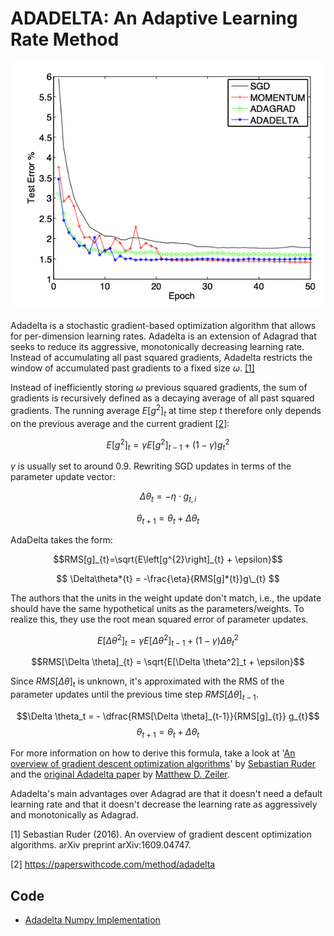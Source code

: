 # ADADELTA: An Adaptive Learning Rate Method

![Adadelta Example](doc/adadelta_example.png)

Adadelta is a stochastic gradient-based optimization algorithm that allows for per-dimension learning rates. Adadelta is an extension of Adagrad that seeks to reduce its aggressive, monotonically decreasing learning rate. Instead of accumulating all past squared gradients, Adadelta restricts the window of accumulated past gradients to a fixed size $\omega$. <a href="#citation1">[1]</a>

Instead of inefficiently storing $\omega$ previous squared gradients, the sum of gradients is recursively defined as a decaying average of all past squared gradients. The running average $E\left[g^{2}\right]_{t}$ at time step $t$ therefore only depends on the previous average and the current gradient <a href="#citation2">[2]</a>:

$$E\left[g^{2}\right]_{t} = \gamma{E}\left[g^{2}\right]_{t-1} + \left(1-\gamma\right)g^{2}_{t}$$

$\gamma$ is usually set to around 0.9. Rewriting SGD updates in terms of the parameter update vector:

$$ \Delta\theta_{t} = -\eta\cdot{g_{t, i}}$$

$$\theta_{t+1}  = \theta_{t} + \Delta\theta_{t}$$

AdaDelta takes the form:

$$RMS[g]_{t}=\sqrt{E\left[g^{2}\right]_{t} + \epsilon}$$

$$ \Delta\theta*{t} = -\frac{\eta}{RMS[g]*{t}}g\_{t} $$

The authors that the units in the weight update don't match, i.e., the update should have the same hypothetical units as the parameters/weights. To realize this, they use the root mean squared error of parameter updates.

$$E[\Delta \theta^2]_t = \gamma E[\Delta \theta^2]_{t-1} + (1 - \gamma) \Delta \theta^2_t$$

$$RMS[\Delta \theta]_{t} = \sqrt{E[\Delta \theta^2]_t + \epsilon}$$

Since $RMS[\Delta \theta]_{t}$ is unknown, it's approximated with the RMS of the parameter updates until the previous time step $RMS[\Delta \theta]_{t-1}$.

$$\Delta \theta_t = - \dfrac{RMS[\Delta \theta]_{t-1}}{RMS[g]_{t}} g_{t}$$
$$\theta_{t+1} = \theta_t + \Delta \theta_t$$

For more information on how to derive this formula, take a look at '[An overview of gradient descent optimization algorithms](https://ruder.io/optimizing-gradient-descent/index.html#adadelta)' by [Sebastian Ruder](https://twitter.com/seb_ruder) and the [original Adadelta paper](https://arxiv.org/abs/1212.5701) by [Matthew D. Zeiler](https://arxiv.org/search/cs?searchtype=author&query=Zeiler%2C+M+D).

Adadelta's main advantages over Adagrad are that it doesn't need a default learning rate and that it doesn't decrease the learning rate as aggressively and monotonically as Adagrad.

<p id="citation1">[1] Sebastian Ruder (2016). An overview of gradient descent optimization algorithms. arXiv preprint arXiv:1609.04747.</p>

<p id="citation2">[2] <a href="https://paperswithcode.com/method/adadelta">https://paperswithcode.com/method/adadelta</a></p>

## Code

- [Adadelta Numpy Implementation](code/adadelta.py)
